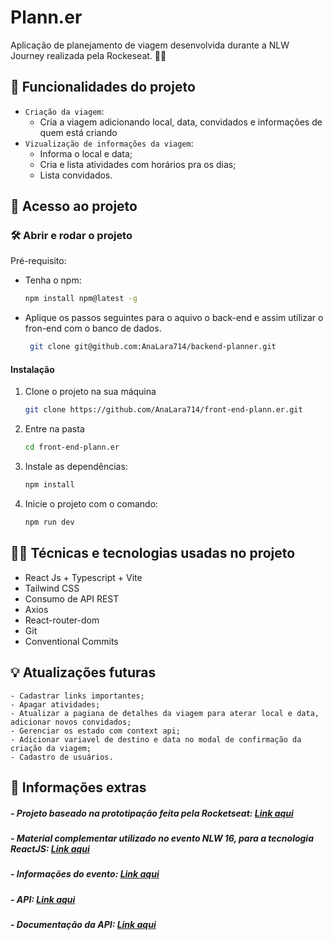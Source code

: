 # Plann.er

Aplicação de planejamento de viagem desenvolvida durante a NLW Journey realizada pela Rockeseat. 🚀✨

## 📌 Funcionalidades do projeto

- `Criação da viagem`:
  - Cria a viagem adicionando local, data, convidados e informações de quem está criando
- `Vizualização de informações da viagem`:
  - Informa o local e data;
  - Cria e lista atividades com horários pra os dias;
  - Lista convidados.

## 📁 Acesso ao projeto

### 🛠️ Abrir e rodar o projeto

Pré-requisito:

- Tenha o npm:
  ```sh
  npm install npm@latest -g
  ```
- Aplique os passos seguintes para o aquivo o back-end e assim utilizar o fron-end com o banco de dados.
  ```sh
   git clone git@github.com:AnaLara714/backend-planner.git
  ```

#### Instalação

1. Clone o projeto na sua máquina
   ```sh
   git clone https://github.com/AnaLara714/front-end-plann.er.git
   ```
2. Entre na pasta
   ```sh
   cd front-end-plann.er
   ```
3. Instale as dependências:
   ```sh
   npm install
   ```
4. Inicie o projeto com o comando:
   ```sh
   npm run dev
   ```

## 👩‍💻 Técnicas e tecnologias usadas no projeto

- React Js + Typescript + Vite
- Tailwind CSS
- Consumo de API REST
- Axios
- React-router-dom
- Git
- Conventional Commits

## 💡 Atualizações futuras

    - Cadastrar links importantes;
    - Apagar atividades;
    - Atualizar a pagiana de detalhes da viagem para aterar local e data, adicionar novos convidados;
    - Gerenciar os estado com context api;
    - Adicionar variavel de destino e data no modal de confirmação da criação da viagem;
    - Cadastro de usuários.

## 📝 Informações extras

##### - Projeto baseado na prototipação feita pela Rocketseat: [Link aqui](<https://www.figma.com/design/9KFeukWa7D7vGWfyYGS2Gv/NLW-Journey-•-Planejador-de-viagem-(Community)?node-id=3-376&t=Ex8n9IujXhBs1dXB-0>)

##### - Material complementar utilizado no evento NLW 16, para a tecnologia ReactJS: [Link aqui](https://efficient-sloth-d85.notion.site/ReactJS-914c8f879c2a41c2b116c91d19bfad27)

##### - Informações do evento: [Link aqui](https://efficient-sloth-d85.notion.site/NLW-JOURNEY-Guia-do-evento-c16d91a2edc64f8182585d4bec6d33e9)

##### - API: [Link aqui](https://github.com/rocketseat-education/nlw-journey-nodejs)

##### - Documentação da API: [Link aqui](https://nlw-journey.apidocumentation.com/reference#tag/activities/post/trips/{tripId}/activities)
